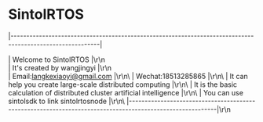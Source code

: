 # SintolRTOS
|----------------------------------------------------------------------------------------------------------|

|                                        Welcome to SintolRTOS                                             |\r\n\
|                                      It's created by wangjingyi                                          |\r\n\
|                                      Email:langkexiaoyi@gmail.com                                        |\r\n\ 
|                                          Wechat:18513285865                                              |\r\n\ 
|                        It can help you create large-scale distributed computing                          |\r\n\ 
|                   It is the basic calculation of distributed cluster artificial intelligence             |\r\n\ 
|                              You can use sintolsdk to link sintolrtosnode                                |\r\n\ 
|----------------------------------------------------------------------------------------------------------|\r\n
